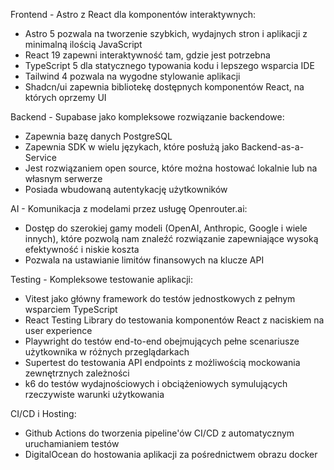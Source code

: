 Frontend - Astro z React dla komponentów interaktywnych:
- Astro 5 pozwala na tworzenie szybkich, wydajnych stron i aplikacji z minimalną ilością JavaScript
- React 19 zapewni interaktywność tam, gdzie jest potrzebna
- TypeScript 5 dla statycznego typowania kodu i lepszego wsparcia IDE
- Tailwind 4 pozwala na wygodne stylowanie aplikacji
- Shadcn/ui zapewnia bibliotekę dostępnych komponentów React, na których oprzemy UI

Backend - Supabase jako kompleksowe rozwiązanie backendowe:
- Zapewnia bazę danych PostgreSQL
- Zapewnia SDK w wielu językach, które posłużą jako Backend-as-a-Service
- Jest rozwiązaniem open source, które można hostować lokalnie lub na własnym serwerze
- Posiada wbudowaną autentykację użytkowników

AI - Komunikacja z modelami przez usługę Openrouter.ai:
- Dostęp do szerokiej gamy modeli (OpenAI, Anthropic, Google i wiele innych), które pozwolą nam znaleźć rozwiązanie zapewniające wysoką efektywność i niskie koszta
- Pozwala na ustawianie limitów finansowych na klucze API

Testing - Kompleksowe testowanie aplikacji:
- Vitest jako główny framework do testów jednostkowych z pełnym wsparciem TypeScript
- React Testing Library do testowania komponentów React z naciskiem na user experience
- Playwright do testów end-to-end obejmujących pełne scenariusze użytkownika w różnych przeglądarkach
- Supertest do testowania API endpoints z możliwością mockowania zewnętrznych zależności
- k6 do testów wydajnościowych i obciążeniowych symulujących rzeczywiste warunki użytkowania

CI/CD i Hosting:
- Github Actions do tworzenia pipeline'ów CI/CD z automatycznym uruchamianiem testów
- DigitalOcean do hostowania aplikacji za pośrednictwem obrazu docker
